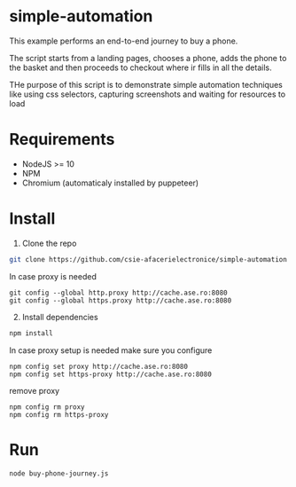# simple-automation

This example performs an end-to-end journey to buy a phone.

The script starts from a landing pages, chooses a phone, adds the phone to the basket and then proceeds to checkout where ir fills in all the details.

THe purpose of this script is to demonstrate simple automation techniques like using css selectors, capturing screenshots and waiting for resources to load

# Requirements

* NodeJS >= 10
* NPM
* Chromium (automaticaly installed by puppeteer)

# Install

1. Clone the repo
```bash
git clone https://github.com/csie-afacerielectronice/simple-automation
```

In case proxy is needed

```
git config --global http.proxy http://cache.ase.ro:8080
git config --global https.proxy http://cache.ase.ro:8080
```

2. Install dependencies

```bash
npm install
```

In case proxy setup is needed make sure you configure

```
npm config set proxy http://cache.ase.ro:8080
npm config set https-proxy http://cache.ase.ro:8080
```
remove proxy
```
npm config rm proxy
npm config rm https-proxy
```
# Run 

```
node buy-phone-journey.js
```


